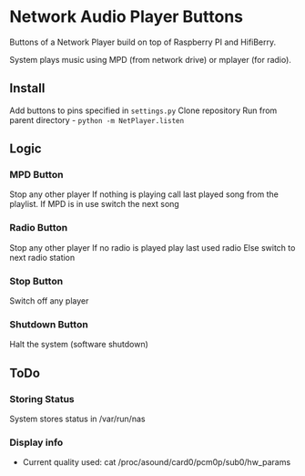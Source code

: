 # Network Audio Player Buttons

Buttons of a Network Player build on top of Raspberry PI and HifiBerry.

System plays music using MPD (from network drive) or mplayer (for radio).

## Install

Add buttons to pins specified in `settings.py`
Clone repository 
Run from parent directory - `python -m NetPlayer.listen`

## Logic

### MPD Button

Stop any other player
If nothing is playing call last played song from the playlist.
If MPD is in use switch the next song

### Radio Button

Stop any other player
If no radio is played play last used radio
Else switch to next radio station

### Stop Button

Switch off any player

### Shutdown Button

Halt the system (software shutdown)

## ToDo

### Storing Status

System stores status in /var/run/nas

### Display info

* Current quality used: cat /proc/asound/card0/pcm0p/sub0/hw_params

